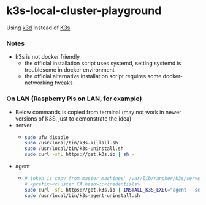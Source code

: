k3s-local-cluster-playground
============================
Using [k3d](https://k3d.io/) instead of [K3s](https://k3s.io/)

### Notes
- k3s is not docker friendly
    - the official installation script uses systemd, setting systemd is troublesome in docker environment
    - the official alternative installation script requires some docker-networking tweaks
 
### On LAN (Raspberry PIs on LAN, for example)
- Below commands is copied from terminal (may not work in newer versions of K3S, just to demonstrate the idea)
- server
    - ```sh
      sudo ufw disable
      sudo /usr/local/bin/k3s-killall.sh
      sudo /usr/local/bin/k3s-uninstall.sh
      sudo curl -sfL https://get.k3s.io | sh -
      ```
- agent
    - ```sh
      # token is copy from master machines' /var/lib/rancher/k3s/server/token
      # <prefix><cluster CA hash>::<credentials>
      sudo curl -sfL https://get.k3s.io | INSTALL_K3S_EXEC="agent --server https://<Contol Plane IP which should be a fix LAN IP assigned by the router>:6443 --node-name my-worker-node-1 --token xxxxxxx::xxxxxx:xxxxx" sh -
      sudo /usr/local/bin/k3s-agent-uninstall.sh
      ```
      
      
